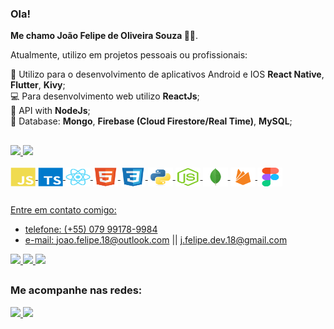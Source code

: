 ### Ola!

**Me chamo João Felipe de Oliveira Souza 👨‍🚀**. 

Atualmente, utilizo em projetos pessoais ou profissionais:

:iphone: Utilizo para o desenvolvimento de aplicativos Android e IOS **React Native**, **Flutter**, **Kivy**; <br/> 
:computer: Para desenvolvimento web utilizo **ReactJs**; <br/>
:satellite: API with **NodeJs**; <br/>
:floppy_disk: Database: **Mongo**, **Firebase (Cloud Firestore/Real Time)**, **MySQL**;<br/>

##

<div>
  <a href='https://github.com/jfelipesouza' >

  <img height="165em" src="https://github-readme-stats.vercel.app/api?username=jfelipesouza&show_icons=true&theme=tokyonight&include_all_commits=true&count_private=true"/>
  <img height="165em" src="https://github-readme-stats.vercel.app/api/top-langs/?username=jfelipesouza&layout=compact&langs_count=7&theme=tokyonight"/>
</div>

<div style="display: inline_block"><br>
    <img align="center" alt="jfelipesouza-Js" height="30" width="40" src="https://raw.githubusercontent.com/devicons/devicon/master/icons/javascript/javascript-plain.svg">
    <img align="center" alt="jfelipesouza-Ts" height="30" width="40" src="https://raw.githubusercontent.com/devicons/devicon/master/icons/typescript/typescript-plain.svg">
    <img align="center" alt="jfelipesouza-React" height="30" width="40" src="https://raw.githubusercontent.com/devicons/devicon/master/icons/react/react-original.svg">
    <img align="center" alt="jfelipesouza-HTML" height="30" width="40" src="https://raw.githubusercontent.com/devicons/devicon/master/icons/html5/html5-original.svg">
    <img align="center" alt="jfelipesouza-CSS" height="30" width="40" src="https://raw.githubusercontent.com/devicons/devicon/master/icons/css3/css3-original.svg">
    <img align="center" alt="jfelipesouza-Python" height="30" width="40" src="https://raw.githubusercontent.com/devicons/devicon/master/icons/python/python-original.svg">
    <img align="center" alt="jfelipesouza-Node" height="30" width="40" src="https://raw.githubusercontent.com/devicons/devicon/master/icons/nodejs/nodejs-plain.svg">
    <img align="center" alt="jfelipesouza-Mongo" height="30" width="40" src="https://raw.githubusercontent.com/devicons/devicon/master/icons/mongodb/mongodb-original.svg"/>
    <img align="center" alt="jfelipesouza-Firebase" height="30" width="40" src="https://raw.githubusercontent.com/devicons/devicon/master/icons/firebase/firebase-plain.svg"/>
    <img align="center" alt="jfelipesouza-figma" height="30" width="40" src="https://raw.githubusercontent.com/devicons/devicon/master/icons/figma/figma-original.svg"> 
   

</div>

##

Entre em contato comigo:
   * telefone: (+55) 079 99178-9984 
   * e-mail: joao.felipe.18@outlook.com || j.felipe.dev.18@gmail.com

<div>
    <a href = "mailto:j.felipe.dev.18@gmail.com">
        <img src="https://img.shields.io/badge/-Gmail-%23333?style=for-the-badge&logo=gmail&logoColor=white" target="_blank">
    </a>
    <a href = "mailto:j.felipe.dev.18@gmail.com">
        <img src="https://img.shields.io/badge/Microsoft_Outlook-0078D4?style=for-the-badge&logo=microsoft-outlook&logoColor=white" target="_blank">
    </a>
        <a href="phone: (+55) 079 99178-9984" target="_blank">
        <img src="https://img.shields.io/badge/WhatsApp-25D366?style=for-the-badge&logo=whatsapp&logoColor=white" target="_blank">
    </a> 
    


</div>

##

### Me acompanhe nas redes:

<div>
    <a href="https://www.instagram.com/joao.felipe.18/" target="_blank">
        <img src="https://img.shields.io/badge/-Instagram-%23E4405F?style=for-the-badge&logo=instagram&logoColor=white" target="_blank">
    </a>
    <a href="https://www.linkedin.com/in/jo%C3%A3o-felipe-de-oliveira-souza-0928071a9/" target="_blank">
        <img src="https://img.shields.io/badge/-LinkedIn-%230077B5?style=for-the-badge&logo=linkedin&logoColor=white" target="_blank">
    </a> 

</div>
